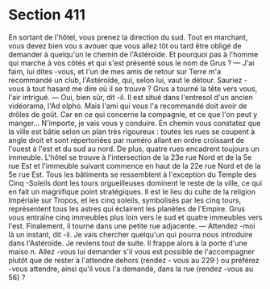 # Section 411

En sortant de l'hôtel, vous prenez la direction du sud. Tout en
marchant, vous devez bien vou s avouer que vous allez tôt ou tard
être obligé de demander à quelqu'un le chemin de l'Astéroïde. Et
pourquoi pas à l'homme qui marche à vos côtés et qui s'est
présenté sous le nom de Grus ?
— J'ai faim, lui dites -vous, et l'un de mes amis de retour sur
Terre m'a recommandé un club, l'Astéroïde, qui, selon lui, vaut le
détour. Sauriez -vous à tout hasard me dire où il se trouve ?
Grus a tourné la tête vers vous, l'air intrigué.
— Oui, bien sûr, dit -il. Il est situé dans l'entresol d'un ancien
vidéorama, l'Ad olpho. Mais l'ami qui vous l'a recommandé doit
avoir de drôles de goût. Car en ce qui concerne la compagnie, et
ce que l'on peut y manger... N'importe, je vais vous y conduire.
En chemin vous constatez que la ville est bâtie selon un plan très
rigoureux : toutes les rues se coupent à angle droit et sont
répertoriées par numéro allant en ordre croissant de l'ouest à
l'est et du sud au nord. De plus, quatre rues encadrent toujours
un immeuble. L'hôtel se trouve à l'intersection de la 23e rue Nord
et de la 5e rue Est et l'immeuble suivant commence en haut de la
22e rue Nord et de la 5e rue Est. Tous les bâtiments se
ressemblent à l'exception du Temple des Cinq -Soleils dont les
tours orgueilleuses dominent le reste de la ville, ce qui en fait un
magnifique point  stratégiques. Il est le lieu du culte de la religion
Impériale sur Tropos, et les cinq soleils, symbolisés par les cinq
tours, représentent tous les astres qui éclairent les planètes de
l'Empire. Grus vous entraîne cinq immeubles plus loin vers le
sud et quatre immeubles vers l'est. Finalement, il tourne dans
une petite rue adjacente. — Attendez -moi là un instant, dit -il. Je
vais chercher quelqu'un qui pourra nous introduire dans
l'Astéroïde. Je reviens tout de suite. Il frappe alors à la porte
d'une maiso n. Allez -vous lui demander s'il vous est possible de
l'accompagner plutôt que de rester à l'attendre dehors (rendez -
vous au 229 ) ou préférez -vous attendre, ainsi qu'il vous l'a
demandé, dans la rue (rendez -vous au 56) ?